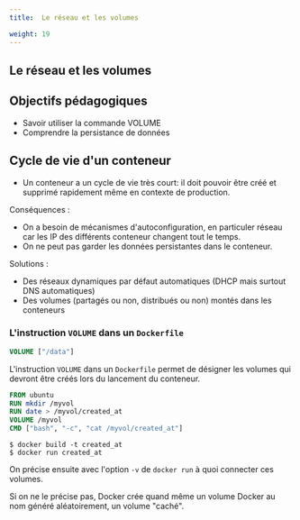 ```yaml
---
title:  Le réseau et les volumes 

weight: 19
---
```


## Le réseau et les volumes

## Objectifs pédagogiques
  - Savoir utiliser la commande VOLUME
  - Comprendre la persistance de données


## Cycle de vie d'un conteneur

- Un conteneur a un cycle de vie très court: il doit pouvoir être créé et supprimé rapidement même en contexte de production.

Conséquences :

- On a besoin de mécanismes d'autoconfiguration, en particuler réseau car les IP des différents conteneur changent tout le temps.
- On ne peut pas garder les données persistantes dans le conteneur.

Solutions :

- Des réseaux dynamiques par défaut automatiques (DHCP mais surtout DNS automatiques)
- Des volumes (partagés ou non, distribués ou non) montés dans les conteneurs

### L'instruction `VOLUME` dans un `Dockerfile`

```dockerfile
VOLUME ["/data"]
```
L'instruction `VOLUME` dans un `Dockerfile` permet de désigner les volumes qui devront être créés lors du lancement du conteneur. 

```dockerfile
FROM ubuntu
RUN mkdir /myvol
RUN date > /myvol/created_at
VOLUME /myvol
CMD ["bash", "-c", "cat /myvol/created_at"]
```

```shell
$ docker build -t created_at
$ docker run created_at
```

On précise ensuite avec l'option `-v` de `docker run` à quoi connecter ces volumes. 

Si on ne le précise pas, Docker crée quand même un volume Docker au nom généré aléatoirement, un volume "caché".
